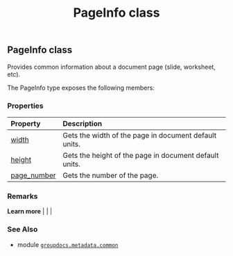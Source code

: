 ﻿---
title: PageInfo class
second_title: GroupDocs.Metadata for Python via .NET API References
description: 
type: docs
url: /python-net/groupdocs.metadata.common/pageinfo/
is_root: false
weight: 100
---

## PageInfo class

Provides common information about a document page (slide, worksheet, etc).



The PageInfo type exposes the following members:

### Properties
| Property | Description |
| :- | :- |
| [width](/metadata/python-net/groupdocs.metadata.common/pageinfo/width) | Gets the width of the page in document default units. |
| [height](/metadata/python-net/groupdocs.metadata.common/pageinfo/height) | Gets the height of the page in document default units. |
| [page_number](/metadata/python-net/groupdocs.metadata.common/pageinfo/page_number) | Gets the number of the page. |



### Remarks 


**Learn more** |
|
 |

### See Also
* module [`groupdocs.metadata.common`](..)
